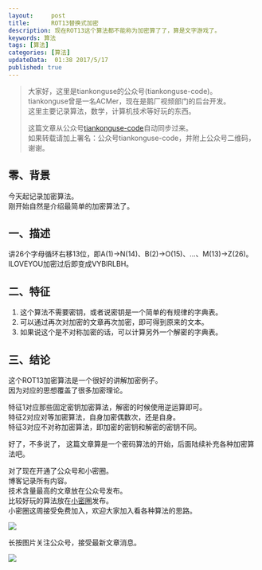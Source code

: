 ```yaml
---  
layout:     post  
title:      ROT13替换式加密
description: 现在ROT13这个算法都不能称为加密算了了，算是文字游戏了。  
keywords: 算法  
tags: [算法]  
categories: [算法]  
updateData:  01:38 2017/5/17
published: true  
---  
```

  
  
>   
> 大家好，这里是tiankonguse的公众号(tiankonguse-code)。    
> tiankonguse曾是一名ACMer，现在是鹅厂视频部门的后台开发。    
> 这里主要记录算法，数学，计算机技术等好玩的东西。   
>      
> 这篇文章从公众号[tiankonguse-code](http://mp.weixin.qq.com/s/kjuZuB6l80e49rP_cJEr_g)自动同步过来。    
> 如果转载请加上署名：公众号tiankonguse-code，并附上公众号二维码，谢谢。    
>    
  

## 零、背景

今天起记录加密算法。  
刚开始自然是介绍最简单的加密算法了。    


## 一、描述

讲26个字母循环右移13位，即A(1)→N(14)、B(2)→O(15)、...、M(13)→Z(26)。  
ILOVEYOU加密过后即变成VYBIRLBH。  

## 二、特征  

1. 这个算法不需要密钥，或者说密钥是一个简单的有规律的字典表。  
2. 可以通过再次对加密的文章再次加密，即可得到原来的文本。  
3. 如果说这个是不对称加密的话，可以计算另外一个解密的字典表。  


## 三、结论

这个ROT13加密算法是一个很好的讲解加密例子。  
因为对应的思想覆盖了很多加密理论。  

特征1对应那些固定密钥加密算法，解密的时候使用逆运算即可。  
特征2对应对等加密算法，自身加密偶数次，还是自身。  
特征3对应不对称加密算法，即加密的密钥和解密的密钥不同。  


好了，不多说了， 这篇文章算是一个密码算法的开始，后面陆续补充各种加密算法吧。   


对了现在开通了公众号和小密圈。  
博客记录所有内容。  
技术含量最高的文章放在公众号发布。  
比较好玩的算法放在[小密圈](https://wx.xiaomiquan.com/mweb/views/joingroup/join_group.html?group_id=281548515451&secret=r0krqw9fw0at24vxjxo1uo4k0h4lfe47&extra=d67ce0c25ec91252b3af846a10154c9e9d4cb50c763fee178acd68cd2c2e09ee)发布。  
小密圈这周接受免费加入，欢迎大家加入看各种算法的思路。  

![](//res.tiankonguse.com/images/suanfa_xiaomiquan.jpg)  
  
  
长按图片关注公众号，接受最新文章消息。   
  
![](//res.tiankonguse.com/images/weixin-50cm.jpg)  
  
  
  
